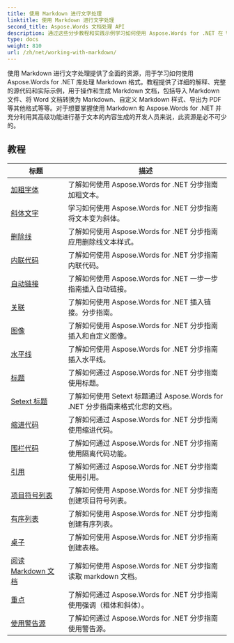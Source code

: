 ```yaml
---
title: 使用 Markdown 进行文字处理
linktitle: 使用 Markdown 进行文字处理
second_title: Aspose.Words 文档处理 API
description: 通过这些分步教程和实践示例学习如何使用 Aspose.Words for .NET 在 Word 文档中使用 Markdown 语法。
type: docs
weight: 810
url: /zh/net/working-with-markdown/
---
```


使用 Markdown 进行文字处理提供了全面的资源，用于学习如何使用 Aspose.Words for .NET 库处理 Markdown 格式。教程提供了详细的解释、完整的源代码和实际示例，用于操作和生成 Markdown 文档，包括导入 Markdown 文件、将 Word 文档转换为 Markdown、自定义 Markdown 样式、导出为 PDF 等其他格式等等。对于想要掌握使用 Markdown 和 Aspose.Words for .NET 并充分利用其高级功能进行基于文本的内容生成的开发人员来说，此资源是必不可少的。

 ## 教程
| 标题 | 描述 |
| --- | --- |
| [加粗字体](./bold-text/) | 了解如何使用 Aspose.Words for .NET 分步指南加粗文本。 |
| [斜体文字](./italic-text/) | 学习如何使用 Aspose.Words for .NET 分步指南将文本变为斜体。 |
| [删除线](./strikethrough/) | 了解如何使用 Aspose.Words for .NET 分步指南应用删除线文本样式。 |
| [内联代码](./inline-code/) | 了解如何使用 Aspose.Words for .NET 分步指南内联代码。 |
| [自动链接](./autolink/) | 了解如何使用 Aspose.Words for .NET 一步一步指南插入自动链接。 |
| [关联](./link/) | 了解如何使用 Aspose.Words for .NET 插入链接。分步指南。 |
| [图像](./image/) | 了解如何使用 Aspose.Words for .NET 分步指南插入和自定义图像。 |
| [水平线](./horizontal-rule/) | 了解如何使用 Aspose.Words for .NET 分步指南插入水平线。 |
| [标题](./heading/) | 了解如何通过 Aspose.Words for .NET 分步指南使用标题。 |
| [Setext 标题](./setext-heading/) | 了解如何使用 Setext 标题通过 Aspose.Words for .NET 分步指南来格式化您的文档。 |
| [缩进代码](./indented-code/) | 了解如何通过 Aspose.Words for .NET 分步指南使用缩进代码。 |
| [围栏代码](./fenced-code/) | 了解如何通过 Aspose.Words for .NET 分步指南使用隔离代码功能。 |
| [引用](./quote/) | 了解如何通过 Aspose.Words for .NET 分步指南使用引用。 |
| [项目符号列表](./bulleted-list/) | 了解如何使用 Aspose.Words for .NET 分步指南创建项目符号列表。 |
| [有序列表](./ordered-list/) | 了解如何使用 Aspose.Words for .NET 分步指南创建有序列表。 |
| [桌子](./table/) | 了解如何使用 Aspose.Words for .NET 分步指南创建表格。 |
| [阅读 Markdown 文档](./read-markdown-document/) | 了解如何使用 Aspose.Words for .NET 分步指南读取 markdown 文档。 |
| [重点](./emphases/) | 了解如何通过 Aspose.Words for .NET 分步指南使用强调（粗体和斜体）。 |
| [使用警告源](./use-warning-source/) | 了解如何通过 Aspose.Words for .NET 分步指南使用警告源。 |
